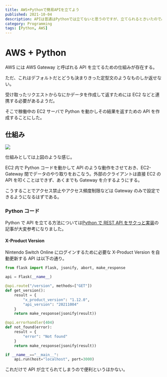 ```yaml
---
title: AWS+Pythonで簡易APIを立てよう
published: 2021-10-04
description: APIは普通はPythonでは立てないと思うのですが、立てられるときいたのでAWSで試してみました
category: Programming
tags: [Python, AWS]
---
```


# AWS + Python

AWS には AWS Gateway と呼ばれる API を立てるための仕組みが存在する。

ただ、これはデフォルトだとどうも決まりきった定型文のようなものしか返せない。

受け取ったリクエストからなにかデータを作成して返すためには EC2 などと連携する必要があるようだ。

そこで稼働中の EC2 サーバで Python を動かしその結果を返すための API を作成することにした。

## 仕組み

![](https://pbs.twimg.com/media/FA00xjcUcAAXldh?format=png&name=medium)

仕組みとしては上図のような感じ。

EC2 内で Python コードを動かして API のような動作をさせておき、EC2-Gateway 間でデータのやり取りをおこなう。外部のクライアントは直接 EC2 の API を叩くことはできず、あくまでも Gateway を介するようにする。

こうすることでアクセス禁止やアクセス頻度制限などは Gateway のみで設定できるようになるはずである。

### Python コード

Python で API を立てる方法については[Python で REST API をサクっと実装](https://qiita.com/Morinikiz/items/c2af4ffa180856d1bf30)の記事が大変参考になりました。

#### X-Product Version

Nintendo Switch Online にログインするために必要な X-Product Version を自動更新する API は以下の通り。

```python
from flask import Flask, jsonify, abort, make_response

api = Flask(__name__)

@api.route("/version", methods=["GET"])
def get_version():
    result = {
        "x_product_version": "1.12.0",
        "api_version": "20211004"
    }
    return make_response(jsonify(result))

@api.errorhandler(404)
def not_found(error):
    result = {
        "error": "Not found"
    }
    return make_response(jsonify(result))

if __name__=="__main__":
    api.run(host="localhost", port=3000)
```

これだけで API が立てられてしまうので便利というほかない。
